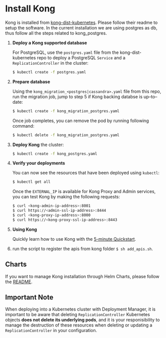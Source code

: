 # Install Kong

Kong is installed from [kong-dist-kubernetes](https://github.com/Kong/kong-dist-kubernetes).
Please follow their readme to setup the software. In the current installation we are using postgres as db, thus follow all the steps related to kong_postgres.

1. **Deploy a Kong supported database**

    For PostgreSQL, use the `postgres.yaml` file from the kong-dist-kubernetes
    repo to deploy a PostgreSQL `Service` and a `ReplicationController` in the
    cluster:

    ```bash
    $ kubectl create -f postgres.yaml
    ```

2. **Prepare database**

    Using the `kong_migration_<postgres|cassandra>.yaml` file from this repo,
    run the migration job, jump to step 5 if Kong backing databse is up–to–date:

    ```bash
    $ kubectl create -f kong_migration_postgres.yaml
    ```
    Once job completes, you can remove the pod by running following command:

    ```bash
    $ kubectl delete -f kong_migration_postgres.yaml
    ```

3. **Deploy Kong**
    the cluster:

    ```bash
    $ kubectl create -f kong_postgres.yaml
    ```

4. **Verify your deployments**

    You can now see the resources that have been deployed using `kubectl`:

    ```bash
    $ kubectl get all
    ```

    Once the `EXTERNAL_IP` is available for Kong Proxy and Admin services, you
    can test Kong by making the following requests:

    ```bash
    $ curl <kong-admin-ip-address>:8001
    $ curl https://<admin-ssl-ip-address>:8444
    $ curl <kong-proxy-ip-address>:8000
    $ curl https://<kong-proxy-ssl-ip-address>:8443
    ```

5. **Using Kong**

    Quickly learn how to use Kong with the
    [5-minute Quickstart](https://getkong.org/docs/latest/getting-started/quickstart/).


6. run the script to register the apis from kong folder `$ sh add_apis.sh`.

## Charts

If you want to manage Kong installation through Helm Charts, please follow
the [README](/charts/kong/README.md).

## Important Note

When deploying into a Kubernetes cluster with Deployment Manager, it is
important to be aware that deleting `ReplicationController` Kubernetes objects
**does not delete its underlying pods**, and it is your responisibility to
manage the destruction of these resources when deleting or updating a
`ReplicationController` in your configuration.
